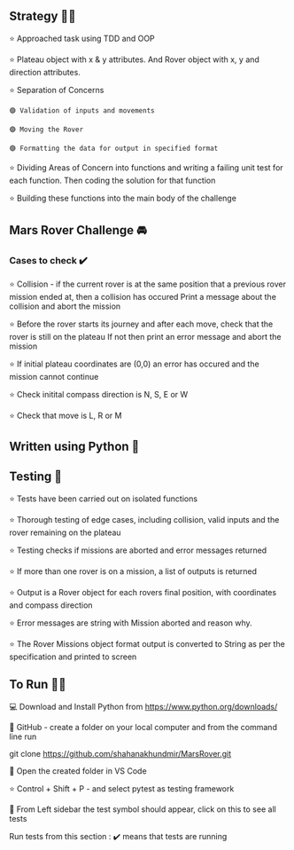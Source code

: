 ## Strategy 👷‍♀️
⭐ Approached task using TDD and OOP

⭐ Plateau object with x & y attributes. And Rover object with x, y and direction attributes.

⭐ Separation of Concerns

    🟣 Validation of inputs and movements
  
    🟣 Moving the Rover
  
    🟣 Formatting the data for output in specified format
    
⭐ Dividing Areas of Concern into functions and writing a failing unit test for each function. Then coding the solution for that function
   
⭐ Building these functions into the main body of the challenge
 


## Mars Rover Challenge :oncoming_automobile:

### Cases to check ✔️
:star: Collision - if the current rover is at the same position that a previous rover mission ended at, then a collision has occured
  Print a message about the collision and abort the mission

:star: Before the rover starts its journey and after each move, check that the rover is still on the plateau
  If not then print an error message and abort the mission

:star: If initial plateau coordinates are (0,0) an error has occured and the mission cannot continue

:star: Check initital compass direction is N, S, E or W

:star: Check that move is L, R or M 



## Written using Python 🐍



## Testing 📑
:star: Tests have been carried out on isolated functions

:star: Thorough testing of edge cases, including collision, valid inputs and the rover remaining on the plateau

:star: Testing checks if missions are aborted and error messages returned

:star: If more than one rover is on a mission, a list of outputs is returned

:star: Output is a Rover object for each rovers final position, with coordinates and compass direction

:star: Error messages are string with Mission aborted and reason why. 

:star: The Rover Missions object format output is converted to String as per the specification and printed to screen





## To Run 🏃‍♂️
💻 Download and Install Python from https://www.python.org/downloads/

📂 GitHub - create a folder on your local computer and from the command line run 

git clone https://github.com/shahanakhundmir/MarsRover.git

📁 Open the created folder in VS Code

:star: Control + Shift + P - and select pytest as testing framework

🧪 From Left sidebar the test symbol should appear, click on this to see all tests

Run tests from this section : ✔️ means that tests are running
